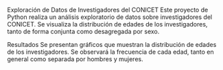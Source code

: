 Exploración de Datos de Investigadores del CONICET
Este proyecto de Python realiza un análisis exploratorio de datos sobre investigadores del CONICET. Se visualiza la distribución de edades de los investigadores, tanto de forma conjunta como desagregada por sexo.

Resultados
Se presentan gráficos que muestran la distribución de edades de los investigadores. Se observará la frecuencia de cada edad, tanto en general como separada por hombres y mujeres.
